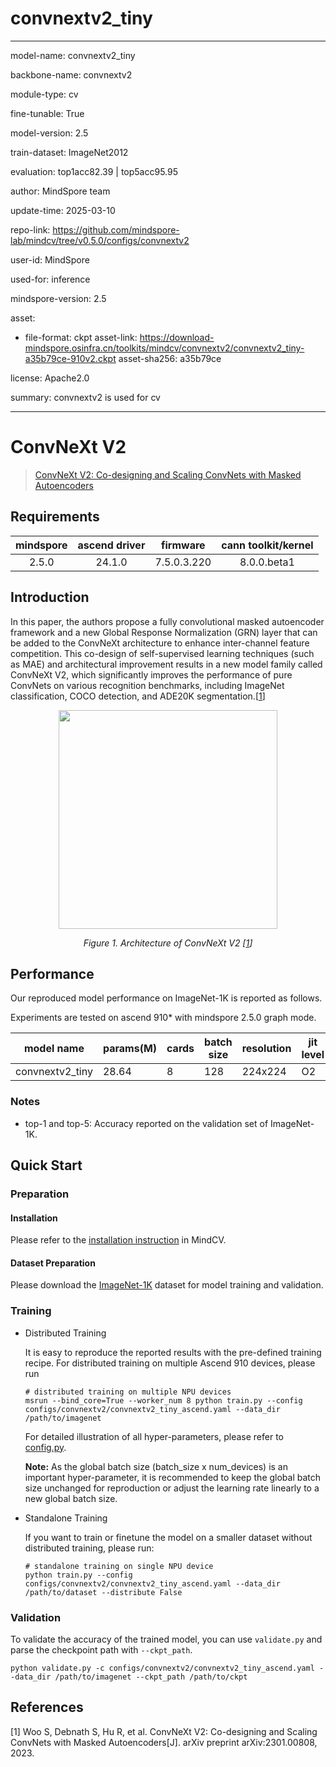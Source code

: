 # convnextv2_tiny

---

model-name: convnextv2_tiny

backbone-name: convnextv2

module-type: cv

fine-tunable: True

model-version: 2.5

train-dataset: ImageNet2012

evaluation: top1acc82.39 | top5acc95.95

author: MindSpore team

update-time: 2025-03-10

repo-link: <https://github.com/mindspore-lab/mindcv/tree/v0.5.0/configs/convnextv2>

user-id: MindSpore

used-for: inference

mindspore-version: 2.5

asset:

- file-format: ckpt
  asset-link: <https://download-mindspore.osinfra.cn/toolkits/mindcv/convnextv2/convnextv2_tiny-a35b79ce-910v2.ckpt>
  asset-sha256: a35b79ce

license: Apache2.0

summary: convnextv2 is used for cv

---

# ConvNeXt V2

> [ConvNeXt V2: Co-designing and Scaling ConvNets with Masked Autoencoders](https://arxiv.org/abs/2301.00808)

## Requirements

| mindspore | ascend driver |  firmware   | cann toolkit/kernel |
| :-------: | :-----------: | :---------: | :-----------------: |
|   2.5.0   |    24.1.0     | 7.5.0.3.220 |     8.0.0.beta1     |

## Introduction

In this paper, the authors propose a fully convolutional masked autoencoder framework and a new Global Response
Normalization (GRN) layer that can be added to the ConvNeXt architecture to enhance inter-channel feature competition.
This co-design of self-supervised learning techniques (such as MAE) and architectural improvement results in a new model
family called ConvNeXt V2, which significantly improves the performance of pure ConvNets on various recognition
benchmarks, including ImageNet classification, COCO detection, and ADE20K segmentation.[[1](#references)]

<p align="center">
  <img src="https://github.com/facebookresearch/ConvNeXt-V2/assets/53842165/d7dbd994-0577-42e3-9068-67d32b8a3bcb" width=350 />
</p>
<p align="center">
  <em>Figure 1. Architecture of ConvNeXt V2 [<a href="#references">1</a>] </em>
</p>

## Performance

Our reproduced model performance on ImageNet-1K is reported as follows.

Experiments are tested on ascend 910\* with mindspore 2.5.0 graph mode.

| model name      | params(M) | cards | batch size | resolution | jit level | graph compile | ms/step | img/s   | acc@top1 | acc@top5 | recipe                                                                                                   | weight                                                                                                          |
| --------------- | --------- | ----- | ---------- | ---------- | --------- | ------------- | ------- | ------- | -------- | -------- | -------------------------------------------------------------------------------------------------------- | --------------------------------------------------------------------------------------------------------------- |
| convnextv2_tiny | 28.64     | 8     | 128        | 224x224    | O2        | 268s          | 257.2   | 3984.44 | 82.39    | 95.95    | [yaml](https://github.com/mindspore-lab/mindcv/blob/main/configs/convnextv2/convnextv2_tiny_ascend.yaml) | [weights](https://download-mindspore.osinfra.cn/toolkits/mindcv/convnextv2/convnextv2_tiny-a35b79ce-910v2.ckpt) |

### Notes

- top-1 and top-5: Accuracy reported on the validation set of ImageNet-1K.

## Quick Start

### Preparation

#### Installation

Please refer to the [installation instruction](https://mindspore-lab.github.io/mindcv/installation/) in MindCV.

#### Dataset Preparation

Please download the [ImageNet-1K](https://www.image-net.org/challenges/LSVRC/2012/index.php) dataset for model training and validation.

### Training

- Distributed Training

  It is easy to reproduce the reported results with the pre-defined training recipe. For distributed training on multiple Ascend 910 devices, please run

  ```shell
  # distributed training on multiple NPU devices
  msrun --bind_core=True --worker_num 8 python train.py --config configs/convnextv2/convnextv2_tiny_ascend.yaml --data_dir /path/to/imagenet
  ```

  For detailed illustration of all hyper-parameters, please refer to [config.py](https://github.com/mindspore-lab/mindcv/blob/main/config.py).

  **Note:** As the global batch size (batch_size x num_devices) is an important hyper-parameter, it is recommended to keep the global batch size unchanged for reproduction or adjust the learning rate linearly to a new global batch size.

- Standalone Training

  If you want to train or finetune the model on a smaller dataset without distributed training, please run:

  ```shell
  # standalone training on single NPU device
  python train.py --config configs/convnextv2/convnextv2_tiny_ascend.yaml --data_dir /path/to/dataset --distribute False
  ```

### Validation

To validate the accuracy of the trained model, you can use `validate.py` and parse the checkpoint path with `--ckpt_path`.

```shell
python validate.py -c configs/convnextv2/convnextv2_tiny_ascend.yaml --data_dir /path/to/imagenet --ckpt_path /path/to/ckpt
```

## References

[1] Woo S, Debnath S, Hu R, et al. ConvNeXt V2: Co-designing and Scaling ConvNets with Masked Autoencoders[J]. arXiv preprint arXiv:2301.00808, 2023.
